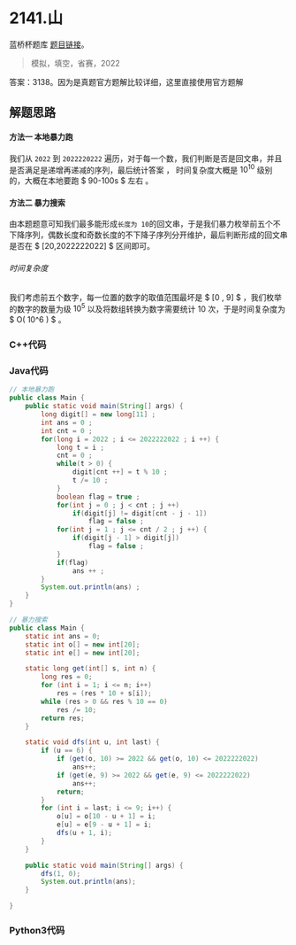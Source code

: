 # 2141.山

蓝桥杯题库 [题目链接](https://www.lanqiao.cn/problems/2141/learning/)。

> 模拟，填空，省赛，2022

答案：3138。因为是真题官方题解比较详细，这里直接使用官方题解

## 解题思路

#### 方法一 本地暴力跑

我们从 `2022` 到 `2022220222` 遍历，对于每一个数，我们判断是否是回文串，并且是否满足是递增再递减的序列，最后统计答案 ， 时间复杂度大概是 $10^{10}$ 级别的，大概在本地要跑 $ 90-100s $ 左右 。

#### 方法二 暴力搜索

由本题题意可知我们最多能形成`长度为 10`的回文串，于是我们暴力枚举前五个不下降序列，偶数长度和奇数长度的不下降子序列分开维护，最后判断形成的回文串是否在 $ [20,2022222022] $ 区间即可。

###### 时间复杂度

我们考虑前五个数字，每一位置的数字的取值范围最坏是 $ [0 , 9] $ ，我们枚举的数字的数量为级 $10^5$
以及将数组转换为数字需要统计 10 次，于是时间复杂度为 $ O( 10^6 ) $ 。


### C++代码

### Java代码

```Java
// 本地暴力跑
public class Main {
    public static void main(String[] args) {
        long digit[] = new long[11] ;
        int ans = 0 ;
        int cnt = 0 ;
        for(long i = 2022 ; i <= 2022222022 ; i ++) {
            long t = i ;
            cnt = 0 ;
            while(t > 0) {
                digit[cnt ++] = t % 10 ;
                t /= 10 ;
            }
            boolean flag = true ;
            for(int j = 0 ; j < cnt ; j ++)
                if(digit[j] != digit[cnt - j - 1])
                    flag = false ;
            for(int j = 1 ; j <= cnt / 2 ; j ++) {
                if(digit[j - 1] > digit[j])
                    flag = false ;
            }
            if(flag)
                ans ++ ;
        }
        System.out.println(ans) ;
    }
}
```

```Java
// 暴力搜索
public class Main {
	static int ans = 0;
	static int o[] = new int[20];
	static int e[] = new int[20];

	static long get(int[] s, int n) {
		long res = 0;
		for (int i = 1; i <= n; i++)
			res = (res * 10 + s[i]);
		while (res > 0 && res % 10 == 0)
			res /= 10;
		return res;
	}

	static void dfs(int u, int last) {
		if (u == 6) {
			if (get(o, 10) >= 2022 && get(o, 10) <= 2022222022)
				ans++;
			if (get(e, 9) >= 2022 && get(e, 9) <= 2022222022)
				ans++;
			return;
		}
		for (int i = last; i <= 9; i++) {
			o[u] = o[10 - u + 1] = i;
			e[u] = e[9 - u + 1] = i;
			dfs(u + 1, i);
		}
	}

	public static void main(String[] args) {
		dfs(1, 0);
		System.out.println(ans);
	}

}
```

### Python3代码